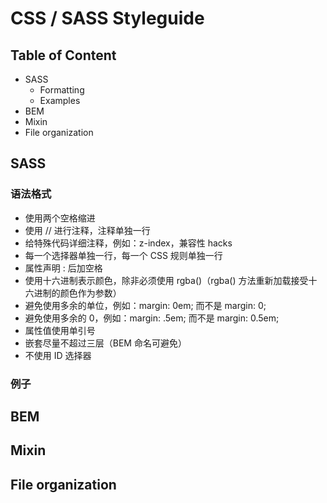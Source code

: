 # CSS / SASS Styleguide

## Table of Content

- SASS
  - Formatting
  - Examples
- BEM
- Mixin
- File organization


## SASS

### 语法格式

- 使用两个空格缩进
- 使用 // 进行注释，注释单独一行
- 给特殊代码详细注释，例如：z-index，兼容性 hacks
- 每一个选择器单独一行，每一个 CSS 规则单独一行
- 属性声明 : 后加空格
- 使用十六进制表示颜色，除非必须使用 rgba()（rgba() 方法重新加载接受十六进制的颜色作为参数）
- 避免使用多余的单位，例如：margin: 0em; 而不是 margin: 0;
- 避免使用多余的 0，例如：margin: .5em; 而不是 margin: 0.5em;
- 属性值使用单引号
- 嵌套尽量不超过三层（BEM 命名可避免）
- 不使用 ID 选择器

### 例子



## BEM

## Mixin

## File organization
